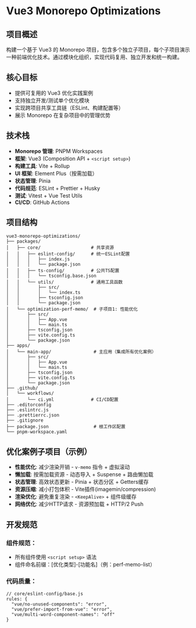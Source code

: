 # Vue3 Monorepo Optimizations

## 项目概述
构建一个基于 Vue3 的 Monorepo 项目，包含多个独立子项目，每个子项目演示一种前端优化技术。通过模块化组织，实现代码复用、独立开发和统一构建。

## 核心目标
- 提供可复用的 Vue3 优化实践案例
- 支持独立开发/测试单个优化模块
- 实现跨项目共享工具链（ESLint、构建配置等）
- 展示 Monorepo 在复杂项目中的管理优势

## 技术栈
- **Monorepo 管理**: PNPM Workspaces
- **框架**: Vue3 (Composition API + `<script setup>`)
- **构建工具**: Vite + Rollup
- **UI 框架**: Element Plus（按需加载）
- **状态管理**: Pinia
- **代码规范**: ESLint + Prettier + Husky
- **测试**: Vitest + Vue Test Utils
- **CI/CD**: GitHub Actions

## 项目结构
```
vue3-monorepo-optimizations/
├── packages/
│   ├── core/                   # 共享资源
│   │   ├── eslint-config/      # 统一ESLint配置
│   │   │   ├── index.js
│   │   │   └── package.json
│   │   ├── ts-config/          # 公共TS配置
│   │   │   └── tsconfig.base.json
│   │   └── utils/              # 通用工具函数
│   │       ├── src/
│   │       │   └── index.ts
│   │       ├── tsconfig.json
│   │       └── package.json
│   └── optimization-perf-memo/  # 子项目1: 性能优化
│       ├── src/
│       │   ├── App.vue
│       │   └── main.ts
│       ├── tsconfig.json
│       ├── vite.config.ts
│       └── package.json
├── apps/
│   └── main-app/                # 主应用（集成所有优化案例）
│       ├── src/
│       │   ├── App.vue
│       │   └── main.ts
│       ├── tsconfig.json
│       ├── vite.config.ts
│       └── package.json
├── .github/
│   └── workflows/
│       └── ci.yml              # CI/CD配置
├── .editorconfig
├── .eslintrc.js
├── .prettierrc.json
├── .gitignore
├── package.json                 # 根工作区配置
└── pnpm-workspace.yaml
```

## 优化案例子项目（示例）
- **性能优化**: 减少渲染开销 - `v-memo` 指令 + 虚拟滚动
- **懒加载**: 按需加载资源 - 动态导入 + Suspense + 路由懒加载
- **状态管理**: 高效状态更新 - Pinia + 状态分区 + Getters缓存
- **资源压缩**: 减小打包体积 - Vite插件(imagemin/compression)
- **渲染优化**: 避免重复渲染 - `<KeepAlive>` + 组件级缓存
- **网络优化**: 减少HTTP请求 - 资源预加载 + HTTP/2 Push

## 开发规范
### 组件规范：
- 所有组件使用 `<script setup>` 语法
- 组件命名前缀：[优化类型]-[功能名]（例：perf-memo-list）

### 代码质量：
```jsonc
// core/eslint-config/base.js
rules: {
  "vue/no-unused-components": "error",
  "vue/prefer-import-from-vue": "error",
  "vue/multi-word-component-names": "off"
}
``` 
